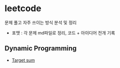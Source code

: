 # leetcode
문제 풀고 자주 쓰이는 방식 분석 및 정리 
- 포맷 : 각 문제 md파일로 정리, 코드 + 아이디어 전개 기록

## Dynamic Programming
- [Target sum](https://leetcode.com/problems/target-sum/description/)
